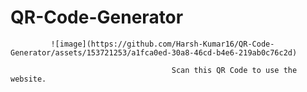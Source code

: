 # QR-Code-Generator
             ![image](https://github.com/Harsh-Kumar16/QR-Code-Generator/assets/153721253/a1fca0ed-30a8-46cd-b4e6-219ab0c76c2d)

                                        Scan this QR Code to use the website.
